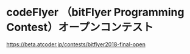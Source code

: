 # codeFlyer （bitFlyer Programming Contest）オープンコンテスト
<https://beta.atcoder.jp/contests/bitflyer2018-final-open>

